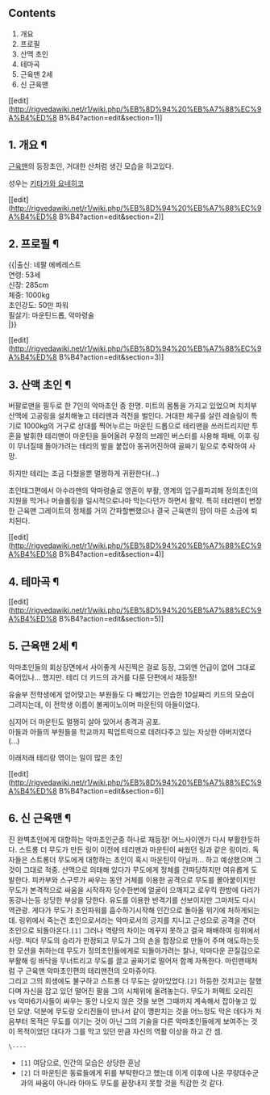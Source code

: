 ## Contents

    

1. 개요 
2. 프로필 
3. 산맥 초인 
4. 테마곡 
5. 근육맨 2세 
6. 신 근육맨 

[[edit](http://rigvedawiki.net/r1/wiki.php/%EB%8D%94%20%EB%A7%88%EC%9A%B4%ED%8
B%B4?action=edit&section=1)]

## 1. 개요 ¶

[근육맨](%EA%B7%BC%EC%9C%A1%EB%A7%A8.md)의 등장초인, 거대한 산처럼 생긴 모습을 하고있다.

  

성우는 [키타가와 요네히코](%ED%82%A4%ED%83%80%EA%B0%80%EC%99%80%20%EC%9A%94%EB%84%A4%ED%9E%88%EC%BD%94.md)

  

[[edit](http://rigvedawiki.net/r1/wiki.php/%EB%8D%94%20%EB%A7%88%EC%9A%B4%ED%8
B%B4?action=edit&section=2)]

## 2. 프로필 ¶

{{|출신: 네팔 에베레스트  
연령: 53세  
신장: 285cm  
체중: 1000kg  
초인강도: 50만 파워  
필살기: 마운틴드롭, 악마령술  
|}}  

[[edit](http://rigvedawiki.net/r1/wiki.php/%EB%8D%94%20%EB%A7%88%EC%9A%B4%ED%8
B%B4?action=edit&section=3)]

## 3. 산맥 초인 ¶

버팔로맨을 필두로 한 7인의 악마초인 중 한명. 미트의 몸통을 가지고 있었으며 치치부 산맥에 고공링을 설치해놓고 테리맨과 격전을 벌인다.
거대한 체구를 살린 레슬링이 특기로 1000kg의 거구로 상대를 찍어누르는 마운틴 드롭으로 테리맨을 쓰러트리지만 투혼을 발휘한 테리맨이
마운틴을 들어올려 우정의 브레인 버스터를 사용해 패배, 이후 링이 무너질때 돌아가려는 테리의 발을 붙잡아 동귀어진하여 골짜기 밑으로 추락하여
사망.

  

하지만 테리는 조금 다쳤을뿐 멀쩡하게 귀환한다(...)

  

초인태그편에서 아수라맨의 악마령술로 영혼이 부활, 영계의 입구를파괴해 정의초인의 지원을 막거나 머슬롤링을 일시적으로나마 막는다던가 하면서
활약. 특히 테리맨이 변장한 근육맨 그레이트의 정체를 거의 간파할뻔했으나 결국 근육맨의 땀이 마른 소금에 퇴치된다.

  
  

[[edit](http://rigvedawiki.net/r1/wiki.php/%EB%8D%94%20%EB%A7%88%EC%9A%B4%ED%8
B%B4?action=edit&section=4)]

## 4. 테마곡 ¶

  

[[edit](http://rigvedawiki.net/r1/wiki.php/%EB%8D%94%20%EB%A7%88%EC%9A%B4%ED%8
B%B4?action=edit&section=5)]

## 5. 근육맨 2세 ¶

악마초인들의 회상장면에서 사이좋게 사진찍은 걸로 등장, 그외엔 언급이 없어 그대로 죽어있나... 했지만. 테리 더 키드의 과거를 다룬
단편에서 재등장!

  

유술부 전학생에게 얻어맞고는 부원들도 다 빼았기는 안습한 10살짜리 키드의 모습이 그려지는데, 이 전학생 이름이 볼케이노이며 마운틴의
아들이었다.

  

심지어 더 마운틴도 멀쩡히 살아 있어서 충격과 공포.  
아들과 아들의 부원들을 학교까지 픽업트럭으로 데려다주고 있는 자상한 아버지였다(...)

  

이래저래 테리랑 엮이는 일이 많은 초인

  

[[edit](http://rigvedawiki.net/r1/wiki.php/%EB%8D%94%20%EB%A7%88%EC%9A%B4%ED%8
B%B4?action=edit&section=6)]

## 6. 신 근육맨 ¶

  

진 완벽초인에게 대항하는 악마초인군중 하나로 재등장! 어느사이엔가 다시 부활한듯하다. 스트롱 더 무도가 만든 링이 이전에 테리맨과 마운틴이
싸웠던 링과 같은 링이라. 독자들은 스트롱더 무도에게 대항하는 초인이 혹시 마운틴이 아닐까... 하고 예상했으며 그것이 그대로 적중.
산맥으로 의태해 있다가 무도에게 정체를 간파당하지만 여유롭게 도발한다. 피카부와 스구루가 싸우는 동안 거체를 이용한 공격으로 무도를
몰아붙이지만 무도가 본격적으로 싸움을 시작하자 당수한번에 얼굴이 으깨지고 로우킥 한방에 다리가 동강나는등 상당한 부상을 당한다. 유도를
이용한 반격기를 선보이지만 그마저도 다시 역관광. 게다가 무도가 초인파워를 흡수하기시작해 인간으로 돌아올 위기에 처하게되는데. 링위에서
죽는건 초인으로서라는 악마로서의 긍지를 지니고 근성으로 공격을 견뎌 초인으로 되돌아온다.`[1]` 그러나 역량의 차이는 메꾸지 못하고 결국
패배하여 링위에서 사망. 빅더 무도의 승리가 판정되고 무도가 그의 손을 합장으로 만들어 주며 애도하는듯한 모션을 취하는데 무도가
정의초인들에게로 되돌아가려는 찰나, 악마다운 끈질김으로 부활해 링 바닥을 무너트리고 무도를 끌고 골짜기로 떨어저 함꼐 자폭한다. 마린맨때처럼
구 근육맨 악마초인편의 테리맨전의 오마쥬이다.  
그리고 그의 희생에도 불구하고 스트롱 더 무도는 살아있었다.`[2]` 하등한 것치고는 잘했다며 자신을 잡고 있던 떨어진 팔을 그의 시체위에
올려놓는다. 무도가 퍼펙트 오리진 vs 악마6기사들이 싸우는 동안 나오지 않은 것을 보면 그때까지 계속해서 잡아놓고 있던 모양. 덕분에
무도랑 오리진들이 만나서 같이 깽판치는 것을 어느정도 막은 데다가 처음부터 목적은 무도를 이기는 것이 아닌 그의 기술을 다른 악마초인들에게
보여주는 것이 목적이었던 대다가 그를 막고 있던 만큼 자신의 역활 이상을 하고 간 셈.

`\----`

  * `[1]` 여담으로, 인간의 모습은 상당한 훈남
  * `[2]` 더 마운틴은 동료들에게 뒤를 부탁한다고 했는데 이게 이후에 나온 무량대수군과의 싸움이 아니라 아마도 무도를 끝장내지 못할 것을 직감한 것 같다.

